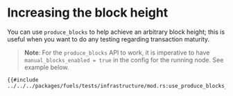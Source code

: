 # Increasing the block height

You can use `produce_blocks` to help achieve an arbitrary block height; this is useful when you want to do any testing regarding transaction maturity.

> **Note**: For the `produce_blocks` API to work, it is imperative to have `manual_blocks_enabled = true` in the config for the running node. See example below.

````rust,ignore
{{#include ../../../packages/fuels/tests/infrastructure/mod.rs:use_produce_blocks_to_increase_block_height}}
````
